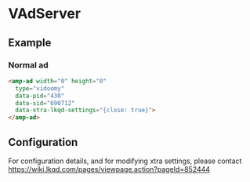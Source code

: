 <!---
Copyright 2019 The AMP HTML Authors. All Rights Reserved.

Licensed under the Apache License, Version 2.0 (the "License");
you may not use this file except in compliance with the License.
You may obtain a copy of the License at

      http://www.apache.org/licenses/LICENSE-2.0

Unless required by applicable law or agreed to in writing, software
distributed under the License is distributed on an "AS-IS" BASIS,
WITHOUT WARRANTIES OR CONDITIONS OF ANY KIND, either express or implied.
See the License for the specific language governing permissions and
limitations under the License.
-->

# VAdServer

## Example

### Normal ad

```html
<amp-ad width="0" height="0"
  type="vidoomy"
  data-pid="430"
  data-sid="690712"
  data-xtra-lkqd-settings="{close: true}">
</amp-ad>
```

## Configuration

For configuration details, and for modifying xtra settings, please contact https://wiki.lkqd.com/pages/viewpage.action?pageId=852444

